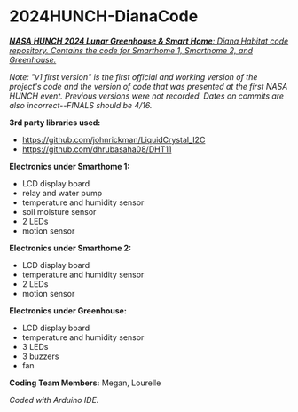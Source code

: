 # 2024HUNCH-DianaCode
<ins>***NASA HUNCH 2024 Lunar Greenhouse &amp; Smart Home**: Diana Habitat code repository. Contains the code for Smarthome 1, Smarthome 2, and Greenhouse.*</ins>

*Note: "v1 first version" is the first official and working version of the project's code and the version of code that was presented at the first NASA HUNCH event. Previous versions were not recorded. Dates on commits are also incorrect--FINALS should be 4/16.*

**3rd party libraries used:**
  - https://github.com/johnrickman/LiquidCrystal_I2C
  - https://github.com/dhrubasaha08/DHT11

**Electronics under Smarthome 1:**
- LCD display board
- relay and water pump
- temperature and humidity sensor
- soil moisture sensor
- 2 LEDs
- motion sensor

**Electronics under Smarthome 2:**
- LCD display board
- temperature and humidity sensor
- 2 LEDs
- motion sensor

**Electronics under Greenhouse:**
- LCD display board
- temperature and humidity sensor
- 3 LEDs
- 3 buzzers
- fan


**Coding Team Members:**
Megan, Lourelle


*Coded with Arduino IDE.*
